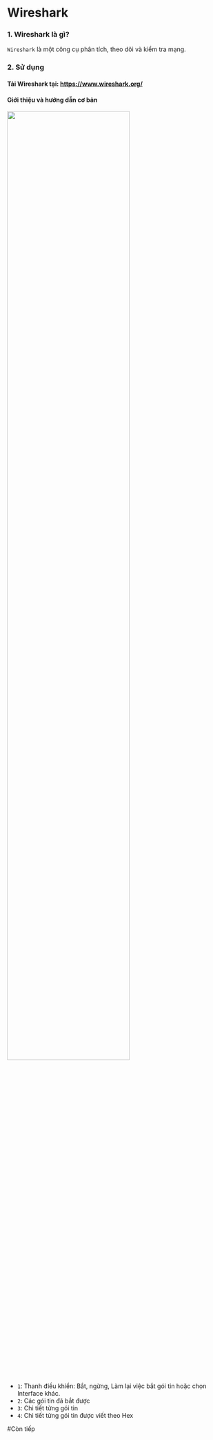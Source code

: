 # Wireshark

### 1. Wireshark là gì?

`Wireshark` là một công cụ phân tích, theo dõi và kiểm tra mạng.

### 2. Sử dụng

#### Tải Wireshark tại: https://www.wireshark.org/

#### Giới thiệu và hướng dẫn cơ bản

<img src="http://i1363.photobucket.com/albums/r714/HoangLove9z/ws_zpsvefcqvlw.png" height=75% width=75%/>

- `1`: Thanh điều khiển: Bắt, ngừng, Làm lại việc bắt gói tin hoặc chọn Interface khác.
- `2`: Các gói tin đã bắt được
- `3`: Chi tiết từng gói tin
- `4`: Chi tiết từng gói tin được viết theo Hex


#Còn tiếp
